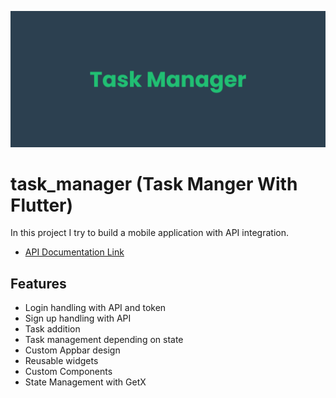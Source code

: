 ![Alt Text](git_components/task%20manager%20banner.png)

# task_manager (Task Manger With Flutter)

In this project I try to build a mobile application with API integration.

- [API Documentation Link](https://github.com/rupomsoft/Flutter-Batch/blob/main/Flutter/Source%20Code/25%20Task%20manager%20project/API%20Documentation/Task%20Manager.postman_collection.json)

## Features

- Login handling with API and token
- Sign up handling with API
- Task addition
- Task management depending on state
- Custom Appbar design
- Reusable widgets
- Custom Components
- State Management with GetX

